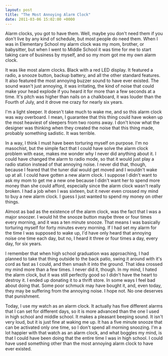 ```yaml
---
layout: post
title: "The Most Annoying Alarm Clock"
date: 2011-03-06 15:02:00 +0000
---
```

Alarm clocks, you got to have them. Well, maybe you don't need them if you don't live by any kind of schedule, but most people do need them. When I was in Elementary School my alarm clock was my mom, brother, or babysitter, but when I went to Middle School it was time for me to start taking care of business by myself, and so my mom got me my own alarm clock.

It was like most alarm clocks. Black with a red LED display. It featured a radio, a snooze button, backup battery, and all the other standard features. It also featured the most annoying buzzer sound to have ever existed. The sound wasn't just annoying, it was irritating, the kind of noise that could make your head explode if you heard it for more than a few seconds at a time. It's pitch was higher than nails on a chalkboard, it was louder than the Fourth of July, and it drove me crazy for nearly six years.

I'm a light sleeper. It doesn't take much to wake me, and so this alarm clock was way overboard. I mean, I guarantee that this thing could have woken up the most heaviest of sleepers from two rooms away. I don't know what the designer was thinking when they created the noise that this thing made, probably something sadistic. It was terrible.

In a way, I think I must have been torturing myself on purpose. I'm no masochist, but the simple fact that I could have solve the alarm clock problem with ease, makes me wonder why I never did anything about it. I could have changed the alarm to radio mode, so that it would just play a radio station instead of that annoying noise. I never did that, though, because I feared that the tuner dial would get moved and I wouldn't wake up at all. I could have gotten a new alarm clock. I suppose I didn't want to ask my mom to get me a new one because I didn't want her to spend more money than she could afford, especially since the alarm clock wasn't really broken. I had a job when I was sixteen, but it never even crossed my mind to buy a new alarm clock. I guess I just wanted to spend my money on other things.

Almost as bad as the existence of the alarm clock, was the fact that I was a major snoozer. I would hit the snooze button maybe three or four times every morning, and it was a ten minute snooze. That means I was basically torturing myself for forty minutes every morning. If I had set my alarm for the time I was supposed to wake up, I'd have only heard that annoying noise one time each day, but no, I heard it three or four times a day, every day, for six years.

I remember that when high school graduation was approaching, I had planned to take that thing outside to the back patio, swing it around with it's cord as fast as I could, and then smash it into the ground. That idea crossed my mind more than a few times. I never did it, though. In my mind, I hated the alarm clock, but it was still perfectly good so I didn't have the heart to destroy it. I ended up donating it to a thrift store. In some ways I feel bad about doing that. Some poor schmuck may have bought it, and, even today, they may be suffering from the annoying noise. I hope not. No one deserves that punishment.

Today, I use my watch as an alarm clock. It actually has five different alarms that I can set for different days, so it is more advanced than the one I used in high school and middle school. It makes a pleasant beeping sound. It isn't very loud, but it is just fine at waking me up. It has a five minute snooze that can be activated only one time, so I don't spend all morning snoozing. I'm a lot happier with that watch as an alarm clock, and what boggles my mind, is that I could have been doing that the entire time I was in high school. I could have used something other than the most annoying alarm clock to have ever existed.
